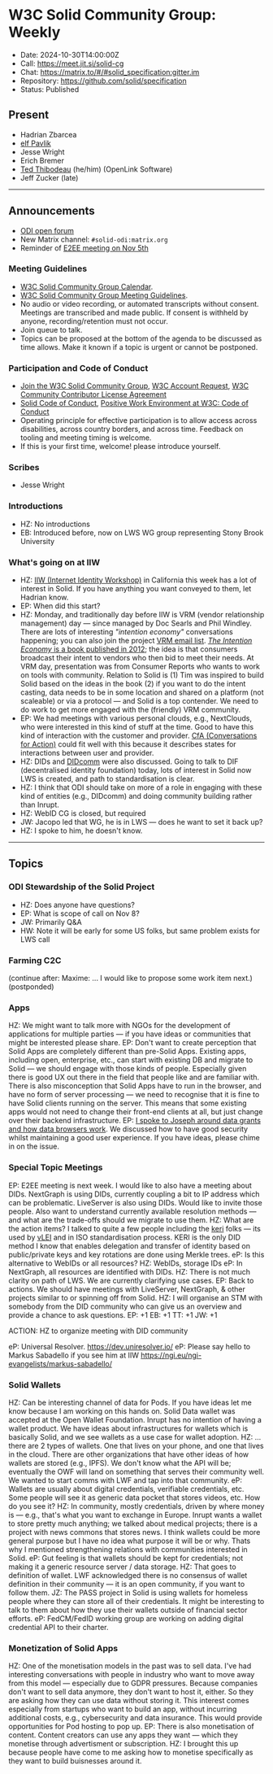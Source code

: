 # W3C Solid Community Group: Weekly

* Date: 2024-10-30T14:00:00Z
* Call: https://meet.jit.si/solid-cg
* Chat: https://matrix.to/#/#solid_specification:gitter.im
* Repository: https://github.com/solid/specification
* Status: Published


## Present
* Hadrian Zbarcea
* [elf Pavlik](https://elf-pavlik.hackers4peace.net)
* Jesse Wright
* Erich Bremer
* [Ted Thibodeau](https://github.com/TallTed) (he/him) (OpenLink Software)
* Jeff Zucker (late)

---

## Announcements

* [ODI open forum](https://www.eventbrite.co.uk/e/odi-and-solid-building-a-future-where-data-works-for-everyone-tickets-1062010284349)
* New Matrix channel: `#solid-odi:matrix.org`
* Reminder of [E2EE meeting on Nov 5th](https://www.w3.org/events/meetings/b277ff65-0aad-425e-bd1d-64758cd4547a/20241022T140000/)

### Meeting Guidelines
* [W3C Solid Community Group Calendar](https://www.w3.org/groups/cg/solid/calendar).
* [W3C Solid Community Group Meeting Guidelines](https://github.com/w3c-cg/solid/blob/main/meetings/README.md).
* No audio or video recording, or automated transcripts without consent. Meetings are transcribed and made public. If consent is withheld by anyone, recording/retention must not occur.
* Join queue to talk.
* Topics can be proposed at the bottom of the agenda to be discussed as time allows. Make it known if a topic is urgent or cannot be postponed.

### Participation and Code of Conduct
* [Join the W3C Solid Community Group](https://www.w3.org/community/solid/join), [W3C Account Request](http://www.w3.org/accounts/request), [W3C Community Contributor License Agreement](https://www.w3.org/community/about/agreements/cla/)
* [Solid Code of Conduct](https://github.com/solid/process/blob/main/code-of-conduct.md), [Positive Work Environment at W3C: Code of Conduct](https://www.w3.org/policies/code-of-conduct/)
* Operating principle for effective participation is to allow access across disabilities, across country borders, and across time. Feedback on tooling and meeting timing is welcome.
* If this is your first time, welcome! please introduce yourself.


### Scribes
* Jesse Wright

### Introductions
* HZ: No introductions
* EB: Introduced before, now on LWS WG group representing Stony Brook University

### What's going on at IIW

* HZ: [IIW (Internet Identity Workshop)](https://internetidentityworkshop.com/) in California this week has a lot of interest in Solid. If you have anything you want conveyed to them, let Hadrian know.
* EP: When did this start?
* HZ: Monday, and traditionally day before IIW is VRM (vendor relationship management) day — since managed by Doc Searls and Phil Windley. There are lots of interesting *"intention economy"* conversations happening; you can also join the project [VRM email list](https://cyber.harvard.edu/lists/info/projectvrm). [*The Intention Economy* is a book published in 2012](https://en.wikipedia.org/wiki/The_Intention_Economy); the idea is that consumers broadcast their intent to vendors who then bid to meet their needs. At VRM day, presentation was from Consumer Reports who wants to work on tools with community. Relation to Solid is (1) Tim was inspired to build Solid based on the ideas in the book (2) if you want to do the intent casting, data needs to be in some location and shared on a platform (not scaleable) or via a protocol — and Solid is a top contender. We need to do work to get more engaged with the (friendly) VRM community.
*  EP: We had meetings with various personal clouds, e.g., NextClouds, who were interested in this kind of stuff at the time. Good to have this kind of interaction with the customer and provider. [CfA (Conversations for Action)](https://conversationsforaction.com/cfa-playground) could fit well with this because it describes states for interactions between user and provider.
*  HZ: DIDs and [DIDcomm](https://didcomm.org/) were also discussed. Going to talk to DIF (decentralised identity foundation) today, lots of interest in Solid now LWS is created, and path to standardisation is clear.
*  HZ: I think that ODI should take on more of a role in engaging with these kind of entities (e.g., DIDcomm) and doing community building rather than Inrupt.
* HZ: WebID CG is closed, but required 
* JW: Jacopo led that WG, he is in LWS — does he want to set it back up?
* HZ: I spoke to him, he doesn't know.

---

## Topics

### ODI Stewardship of the Solid Project
* HZ: Does anyone have questions?
* EP: What is scope of call on Nov 8?
* JW: Primarily Q&A
* HW: Note it will be early for some US folks, but same problem exists for LWS call

### Farming C2C

(continue after: Maxime: ... I would like to propose some work item next.)
(postponded)

### Apps
HZ: We might want to talk more with NGOs for the development of applications for multiple parties — if you have ideas or communities that might be interested please share.
EP: Don't want to create perception that Solid Apps are completely different than pre-Solid Apps. Existing apps, including open, enterprise, etc., can start with existing DB and migrate to Solid — we should engage with those kinds of people. Especially given there is good UX out there in the field that people like and are familiar with. There is also misconception that Solid Apps have to run in the browser, and have no form of server processing — we need to recognise that it is fine to have Solid clients running on the server. This means that some existing apps would not need to change their front-end clients at all, but just change over their backend infrastructure.
EP: [I spoke to Joseph around data grants and how data browsers work](https://github.com/solid/data-interoperability-panel/issues/325). We discussed how to have good security whilst maintaining a good user experience. If you have ideas, please chime in on the issue.


### Special Topic Meetings


EP: E2EE meeting is next week. I would like to also have a meeting about DIDs. NextGraph is using DIDs, currently coupling a bit to IP address which can be problematic. LiveServer is also using DIDs. Would like to invite those people. Also want to understand currently available resolution methods — and what are the trade-offs should we migrate to use them.
HZ: What are the action items? I talked to quite a few people including the [keri](https://keri.one/) folks — its used by [vLEI](https://www.gleif.org/en/about-lei/introducing-the-legal-entity-identifier-lei/) and in ISO standardisation process. KERI is the only DID method I know that enables delegation and transfer of identity based on public/private keys and key rotations are done using Merkle trees.
eP: Is this alternative to WebIDs or all resources?
HZ: WebIDs, storage IDs
eP: In NextGraph, all resources are identified with DIDs.
HZ: There is not much clarity on path of LWS. We are currently clarifying use cases.
EP: Back to actions. We should have meetings with LiveServer, NextGraph, & other projects similar to or spinning off from Solid. 
HZ: I will organise an STM with somebody from the DID community who can give us an overview and provide a chance to ask questions.
EP: +1
EB: +1
TT: +1
JW: +1

ACTION: HZ to organize meeting with DID community

eP: Universal Resolver. https://dev.uniresolver.io/
eP: Please say hello to Markus Sabadello if you see him at IIW https://ngi.eu/ngi-evangelists/markus-sabadello/

### Solid Wallets
HZ: Can be interesting channel of data for Pods. If you have ideas let me know because I am working on this hands on. Solid Data wallet was accepted at the Open Wallet Foundation. Inrupt has no intention of having a wallet product. We have ideas about infrastructures for wallets which is basically Solid, and we see wallets as a use case for wallet adoption.
HZ: ... there are 2 types of wallets. One that lives on your phone, and one that lives in the cloud. There are other organizations that have other ideas of how wallets are stored (e.g., IPFS). We don't know what the API will be; eventually the OWF will land on something that serves their community well. We wanted to start comms with LWF and tap into that community.
eP: Wallets are usually about digital credentials, verifiable credentials, etc. Some people will see it as generic data pocket that stores videos, etc. How do you see it?
HZ: In community, mostly credentials, driven by where money is — e.g., that's what you want to exchange in Europe. Inrupt wants a wallet to store pretty much anything; we talked about medical projects; there is a project with news commons that stores news. I think wallets could be more general purpose but I have no idea what purpose it will be or why. Thats why I mentioned strengthening relations with communities interested in Solid.
eP: Gut feeling is that wallets should be kept for credentials; not making it a generic resource server / data storage.
HZ: That goes to definition of wallet. LWF acknowledged there is no consensus of wallet definition in their community — it is an open community, if you want to follow them.
JZ: The PASS project in Solid is using wallets for homeless people where they can store all of their credentials. It might be interesting to talk to them about how they use their wallets outside of financial sector efforts.
eP: FedCM/FedID working group are working on adding digital credential API to their charter.

### Monetization of Solid Apps
HZ: One of the monetisation models in the past was to sell data. I've had interesting conversations with people in industry who want to move away from this model — especially due to GDPR pressures. Because companies don't want to sell data anymore, they don't want to host it, either. So they are asking how they can use data without storing it. This interest comes especially from startups who want to build an app, without incurring additional costs, e.g., cybersecurity and data insurance. This would provide opportunities for Pod hosting to pop up.
EP: There is also monetisation of content. Content creators can use any apps they want — which they monetise through advertisment or subscription.
HZ: I brought this up because people have come to me asking how to monetise specifically as they want to build buisnesses around it.

